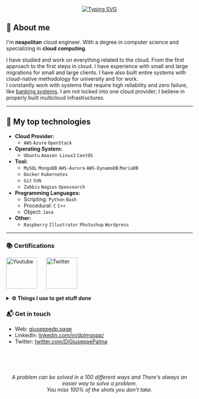 <p align="center">
  <!-- Typing SVG by DenverCoder1 - https://github.com/DenverCoder1/readme-typing-svg -->
  <a href="https://git.io/typing-svg">
  <img src="https://readme-typing-svg.demolab.com?font=Fira+Code&weight=700&duration=3500&pause=2200&color=F7F400&background=000000&center=true&vCenter=true&multiline=true&width=680&height=45&lines=Hi+%F0%9F%91%8B%2C+piacere+Giuseppe.+I'm+neapolitan+Cloud+Engineer." alt="Typing SVG" /></a>
</p>

## 📢 About me

I'm **neapolitan** cloud engineer. With a degree in computer science and specializing in **cloud computing**.

I have studied and work on everything related to the cloud. From the first approach to the first steps in cloud. I have experience with small and large migrations for small and large clients. I have also built entire systems with cloud-native methodology for university and for work. 
<br>
I constantly work with systems that require high reliability and zero failure, like <u>banking systems</u>. I am not locked into one cloud provider; I believe in properly built multicloud infrastructures.

---

## 🔑 My top technologies
- **Cloud Provider:** 
	- `AWS` `Azure` `OpenStack`
- **Operating System:**
	- `Ubuntu` `Amazon Linux2` `CentOS`
- **Tool:** 
	- `MySQL` `MongoDB` `AWS-Aurora` `AWS-DynamoDB` `MariaDB`
	- `Docker` `Kubernetes`
	- `Git` `SVN`
	- `Zabbix` `Nagios` `Opensearch`
- **Programming Languages:**
	- Scripting: `Python` `Bash`
	- Procedural: `C` `C++`
	- Object: `Java`
- **Other:** 
	- `Raspberry` `Illustrator` `Photoshop` `Wordpress`

---

### 📚 Certifications
<a href="https://www.credly.com/users/giuseppe-di-palma.9752bbf2"><img width="84px" alt="Youtube" title="Youtube" src="https://i.imgur.com/sotUhGK.png"/></a>
  &#8287;&#8287;&#8287;&#8287;
<a href="https://www.credly.com/users/giuseppe-di-palma.9752bbf2"><img width="84px" alt="Twitter" title="Twitter" src="https://i.imgur.com/Jq6eGRa.png"/></a>
  &#8287;&#8287;&#8287;&#8287;

<details>	
  <br/>
  <summary><b>⚙️ Things I use to get stuff done</b></summary>
  	<ul>
  	  <li><b>OS:</b> Ubuntu 20.04 / Windows 10 </li>
	    <li><b>Laptop: </b> ThinkPad T590 (i7) </li>
  	  <li><b>Browser: </b> Edge</li>
	    <li><b>Terminal: </b> Starship </li>
	    <li><b>Code Editor:</b> VSCode - The best editor out there.</li>
	    <li><b>To Stay Updated:</b> Dev.to, Medium, Linkedin and Twitter.</li>
	    <br/>
	</ul>	
</details>

### 📬 Get in touch

- Web: [giuseppedp.page][1]
- LinkedIn: [linkedin.com/in/dplmgspp/][2]
- Twitter: [twitter.com/DiGiuseppePalma][3]

<br>
<br>
<br>
<p align="center">
  <i>A problem can be solved in a 100 different ways and There's always an easier way to solve a problem.</i>
  <br>
  <i>You miss 100% of the shots you don't take.</i>
</p>

[1]: https://giuseppedp.page/
[2]: https://www.linkedin.com/in/dplmgspp/
[3]: https://twitter.com/DiGiuseppePalma
